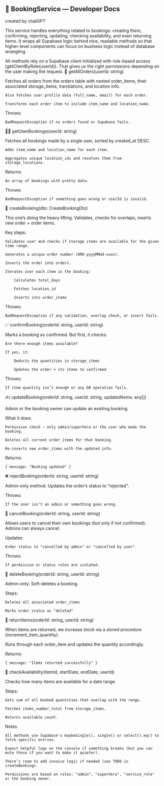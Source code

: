 ## 🧠 BookingService — Developer Docs

created by chatGPT

This service handles everything related to bookings: creating them, confirming, rejecting, updating, checking availability, and even returning items. It wraps all Supabase logic behind nice, readable methods so that higher-level components can focus on business logic instead of database wrangling.

All methods rely on a Supabase client initialized with role-based access (getClientByRole(userId)). That gives us the right permissions depending on the user making the request.
🔄 getAllOrders(userId: string)

Fetches all orders from the orders table with nested order_items, their associated storage_items, translations, and location info.

    Also fetches user profile data (full_name, email) for each order.

    Transforms each order item to include item_name and location_name.

Throws:

    BadRequestException if no orders found or Supabase fails.

🙋‍♂️ getUserBookings(userId: string)

Fetches all bookings made by a single user, sorted by created_at DESC.

    Adds item_name and location_name for each item.

    Aggregates unique location_ids and resolves them from storage_locations.

Returns:

    An array of bookings with pretty data.

Throws:

    BadRequestException if something goes wrong or userId is invalid.

🧾 createBooking(dto: CreateBookingDto)

This one’s doing the heavy lifting. Validates, checks for overlaps, inserts new order + order items.

Key steps:

    Validates user and checks if storage items are available for the given time range.

    Generates a unique order number (ORD-yyyyMMdd-xxxx).

    Inserts the order into orders.

    Iterates over each item in the booking:

        Calculates total_days

        Fetches location_id

        Inserts into order_items

Throws:

    BadRequestException if any validation, overlap check, or insert fails.

✅ confirmBooking(orderId: string, userId: string)

Marks a booking as confirmed. But first, it checks:

    Are there enough items available?

    If yes, it:

        Deducts the quantities in storage_items

        Updates the order + its items to confirmed

Throws:

    If item quantity isn’t enough or any DB operation fails.

✍️ updateBooking(orderId: string, userId: string, updatedItems: any[])

Admin or the booking owner can update an existing booking.

What it does:

    Permission check — only admin/superVera or the user who made the booking.

    Deletes all current order_items for that booking.

    Re-inserts new order_items with the updated info.

Returns:

    { message: "Booking updated" }

❌ rejectBooking(orderId: string, userId: string)

Admin-only method. Updates the order’s status to "rejected".

Throws:

    If the user isn’t an admin or something goes wrong.

🛑 cancelBooking(orderId: string, userId: string)

Allows users to cancel their own bookings (but only if not confirmed). Admins can always cancel.

Updates:

    Order status to "cancelled by admin" or "cancelled by user".

Throws:

    If permission or status rules are violated.

🧽 deleteBooking(orderId: string, userId: string)

Admin-only: Soft-deletes a booking.

Steps:

    Deletes all associated order_items

    Marks order status as "deleted"

🔁 returnItems(orderId: string, userId: string)

When items are returned, we increase stock via a stored procedure (increment_item_quantity).

Runs through each order_item and updates the quantity accordingly.

Returns:

    { message: "Items returned successfully" }

📆 checkAvailability(itemId, startDate, endDate, userId)

Checks how many items are available for a date range.

Steps:

    Gets sum of all booked quantities that overlap with the range.

    Fetches items_number_total from storage_items.

    Returns available count.

Notes

    All methods use Supabase's maybeSingle(), single() or select().eq() to fetch specific entries.

    Expect helpful logs on the console if something breaks (but you can mute those if you want to make it quieter).

    There’s room to add invoice logic if needed (see TODO in createBooking).

    Permissions are based on roles: "admin", "superVera", "service_role" or the booking owner.
